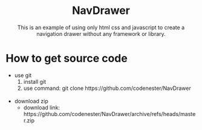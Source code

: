 <h1 style="text-align:center;">NavDrawer</h1>
<p style="text-align:center;">This is an example of using only html css and javascript to create a navigation drawer without any framework or library.</p>

# How to get source code

<ul>
  <li>use git
    <ol type="1">
      <li>install git</li>
      <li>use command: git clone https://github.com/codenester/NavDrawer</li>
    </ol>
  </li></br>
  <li>download zip
    <ul>
      <li>download link: https://github.com/codenester/NavDrawer/archive/refs/heads/master.zip</li>
    </ul>
  </li>
</ul>
